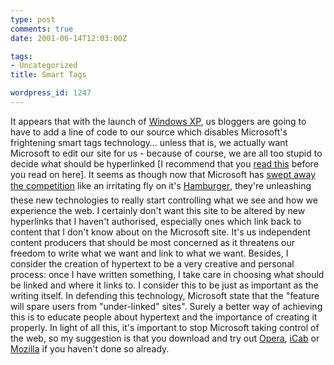 ```yaml
---
type: post
comments: true
date: 2001-06-14T12:03:00Z

tags:
- Uncategorized
title: Smart Tags

wordpress_id: 1247
---
```


It appears that with the launch of [Windows XP](http://www.microsoft.com/windowsxp/default.asp ), us bloggers are going to have to add a line of code to our source which disables Microsoft's frightening smart tags technology… unless that is, we actually want Microsoft to edit our site for us - because of course, we are all too stupid to decide what should be hyperlinked [I recommend that you [read this](http://public.wsj.com/sn/y/SB991862595554629527.html) before you read on here]. It seems as though now that Microsoft has [swept away the competition](http://biz.yahoo.com/rf/010606/n05260410_2.html) like an irritating fly on it's [Hamburger](http://www.mcdonalds.com), they're unleashing these new technologies to really start controlling what we see and how we experience the web. I certainly don't want this site to be altered by new hyperlinks that I haven't authorised, especially ones which link back to content that I don't know about on the Microsoft site. It's us independent content producers that should be most concerned as it threatens our freedom to write what we want and link to what we want. Besides, I consider the creation of hypertext to be a very creative and personal process: once I have written something, I take care in choosing what should be linked and where it links to. I consider this to be just as important as the writing itself. In defending this technology, Microsoft state that the "feature will spare users from "under-linked" sites". Surely a better way of achieving this is to educate people about hypertext and the importance of creating it properly. In light of all this, it's important to stop Microsoft taking control of the web, so my suggestion is that you download and try out [Opera](http://www.opera.com), [iCab](http://www.icab.de/ ) or [Mozilla](http://www.mozilla.org/) if you haven't done so already. 
